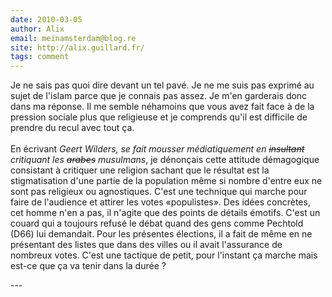 ```yaml
---
date: 2010-03-05
author: Alix
email: meinamsterdam@blog.re
site: http://alix.guillard.fr/
tags: comment
---
```


<p>
Je ne sais pas quoi dire devant un tel pavé. Je ne me suis pas exprimé au sujet de l'islam parce que je connais pas assez. Je m'en garderais donc dans ma réponse. Il me semble néhamoins que vous avez fait face à de la pression sociale plus que religieuse et je comprends qu'il est difficile de prendre du recul avec tout ça.
<br /><br />
En écrivant <em>Geert Wilders, se fait mousser médiatiquement en <del>insultant</del> critiquant les <del>arabes</del> musulmans</em>, je dénonçais cette attitude démagogique consistant à critiquer une religion sachant que le résultat est la stigmatisation d'une partie de la population même si nombre d'entre eux ne sont pas religieux ou agnostiques. C'est une technique qui marche pour faire de l'audience et attirer les votes «populistes». Des idées concrètes, cet homme n'en a pas, il n'agite que des points de détails émotifs. C'est un couard qui a toujours refusé le débat quand des gens comme Pechtold (D66) lui demandait. Pour les présentes élections, il a fait de même en ne présentant des listes que dans des villes ou il avait l'assurance de nombreux votes. C'est une tactique de petit, pour l'instant ça marche mais est-ce que ça va tenir dans la durée ?
</p>
---